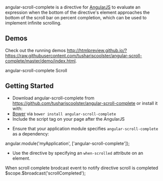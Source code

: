angular-scroll-complete is a directive for [AngularJS](http://angularjs.org/) to evaluate an expression when the bottom of the directive's element approaches the bottom of the scroll bar on percent completion, which can be used to implement infinite scrolling.

Demos
-----

Check out the running demos http://htmlpreview.github.io/?https://raw.githubusercontent.com/tushariscoolster/angular-scroll-complete/master/demo/index.html.



angular-scroll-complete Scroll


Getting Started
---------------

* Download angular-scroll-complete from https://github.com/tushariscoolster/angular-scroll-complete or install it with:
* [Bower](http://bower.io/) via `bower install angular-scroll-complete`
* Include the script tag on your page after the AngularJS

<script type='text/javascript' src='path/to/angular.min.js'></script>
<script type='text/javascript' src='path/to/angular-scroll-complete.min.js'></script>

* Ensure that your application module specifies `angular-scroll-complete` as a dependency:

angular.module('myApplication', ['angular-scroll-complete']);

* Use the directive by specifying an `when-scrolled` attribute on an element.

<div id="fixed" when-scrolled="loadMore()" percent="70">
When scroll complete brodcast event to notify directive scroll is completed
$scope.$broadcast('scrollCompleted');

